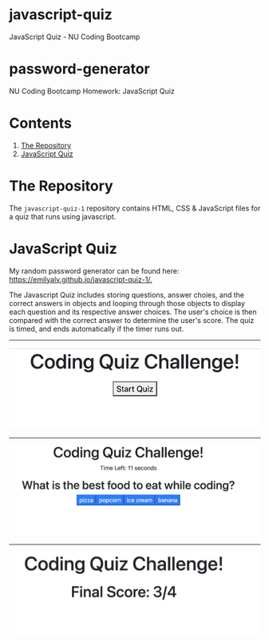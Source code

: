 # javascript-quiz
JavaScript Quiz - NU Coding Bootcamp

# password-generator
NU Coding Bootcamp Homework: JavaScript Quiz

<h1>Contents</h1>
<ol>
<li><a href="#repository">The Repository</a></li>
<li><a href="#javascript-quiz">JavaScript Quiz</a></li>
</ol>

<h1 id="repository">The Repository</h1>
The <code>javascript-quiz-1</code> repository contains HTML, CSS & JavaScript files for a quiz that runs using javascript.
<h1 id="javascript-quiz">JavaScript Quiz</h1>
My random password generator can be found here: <a href="https://emilyalv.github.io/javascript-quiz-1/.">https://emilyalv.github.io/javascript-quiz-1/.</a>

The Javascript Quiz includes storing questions, answer choies, and the correct answers in objects and looping through those objects to display each question and its respective answer choices. The user's choice is then compared with the correct answer to determine the user's score. The quiz is timed, and ends automatically if the timer runs out. 
<hr />
<img src="./assets/images/quizstart.png">
<hr />
<img src="./assets/images/quizquestions.png">
<hr />
<img src="./assets/images/quizscore.png">


